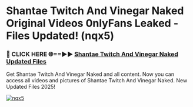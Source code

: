 # Shantae Twitch And Vinegar Naked Original Videos 0nlyFans Leaked - Files Updated! (nqx5)

<h3>🔴 CLICK HERE 🌐==►► <a href="https://tinyurl.com/yckcrads" rel="nofollow">Shantae Twitch And Vinegar Naked Updated Files</a></h3>

Get Shantae Twitch And Vinegar Naked and all content. Now you can access all videos and pictures of Shantae Twitch And Vinegar Naked. New Updated Files 2025!

[![nqx5](https://i.imgur.com/hpKpOFt.gif)](https://tinyurl.com/yckcrads)
